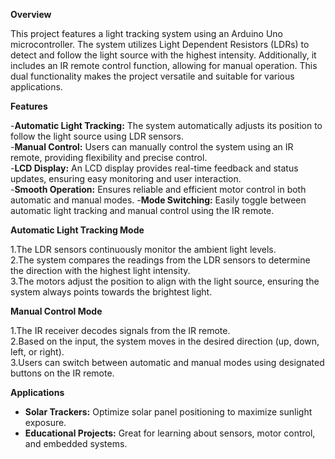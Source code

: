 **Overview**

This project features a light tracking system using an Arduino Uno microcontroller. The system utilizes Light Dependent Resistors (LDRs) to detect and follow the light source with the highest intensity. Additionally, it includes an IR remote control function, allowing for manual operation. This dual functionality makes the project versatile and suitable for various applications.

**Features**

-**Automatic Light Tracking:** The system automatically adjusts its position to follow the light source using LDR sensors.           
-**Manual Control:** Users can manually control the system using an IR remote, providing flexibility and precise control.     
-**LCD Display:** An LCD display provides real-time feedback and status updates, ensuring easy monitoring and user interaction.  
-**Smooth Operation:** Ensures reliable and efficient motor control in both automatic and manual modes.
-**Mode Switching:** Easily toggle between automatic light tracking and manual control using the IR remote.


**Automatic Light Tracking Mode**

1.The LDR sensors continuously monitor the ambient light levels.             
2.The system compares the readings from the LDR sensors to determine the direction with the highest light intensity.                        
3.The motors adjust the position to align with the light source, ensuring the system always points towards the brightest light.

**Manual Control Mode**

1.The IR receiver decodes signals from the IR remote.                  
2.Based on the input, the system moves in the desired direction (up, down, left, or right).               
3.Users can switch between automatic and manual modes using designated buttons on the IR remote.

**Applications**

- **Solar Trackers:** Optimize solar panel positioning to maximize sunlight exposure.
- **Educational Projects:** Great for learning about sensors, motor control, and embedded systems.

